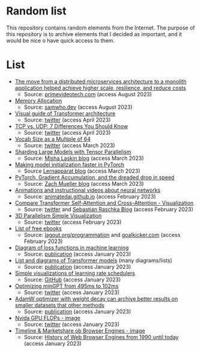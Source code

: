 # Random list

This repository contains random elements from the Internet.
The purpose of this repository is to archive elements that I decided as important, and it would be nice o have quick access to them.

# List

- [The move from a distributed microservices architecture to a monolith application helped achieve higher scale, resilience, and reduce costs](data/from_microservices_to_monolith)
  - Source: [primevideotech.com](https://www.primevideotech.com/video-streaming/scaling-up-the-prime-video-audio-video-monitoring-service-and-reducing-costs-by-90) (access August 2023)
- [Memory Allocation](data/memory_allocation)
  - Source: [samwho.dev](https://samwho.dev/memory-allocation/) (access August 2023)
- [Visual guide of Transformer architecture](data/transformer_visualization)
  - Source: [twitter](https://twitter.com/akshay_pachaar/status/1647940492712345601) (access April 2023)
- [TCP vs. UDP: 7 Differences You Should Know](data/tcp_vs_udp)
  - Source: [twitter](https://twitter.com/alexxubyte/status/1643640904459386880) (access April 2023)
- [Vocab Size as a Multiple of 64](data/vocab_multiple_of_64)
  - Source: [twitter](https://twitter.com/karpathy/status/1621578354024677377) (access March 2023)
- [Sharding Large Models with Tensor Parallelism](data/tensor_parallel)
  - Source: [Misha Laskin blog](https://www.mishalaskin.com/posts/tensor_parallel) (access March 2023)
- [Making model initialization faster in PyTorch](data/faster_model_initialization)
  - Source [Lernapparat blog](https://lernapparat.de/faster-model-init) (access March 2023)
- [PyTorch, Gradient Accumulation, and the dreaded drop in speed](data/analysis_accelerate)
  - Source: [Zach Mueller blog](https://muellerzr.github.io/blog/gradient_accumulation.html) (access March 2023)
- [Animations and instructional videos about neural networks](data/animated_ai)
  - Source: [animatedai.github.io](https://animatedai.github.io/) (access February 2023)
- [Compare Transformer Self-Attention and Cross-Attention - Visualization](data/transformer_compare_attentions)
  - Source: [twitter](https://twitter.com/rasbt/status/1624441393182539777) and [Sebastian Raschka Blog](https://sebastianraschka.com/blog/2023/self-attention-from-scratch.html) (access February 2023)
- [3D Parallelism Simple Visualization](data/3d_parallelism)
  - Source: [twitter](https://twitter.com/rasbt/status/1625494398778892292) (access February 2023)
- [List of free ebooks](data/free_ebook)
  - Source: [lagout.org/programmation](https://doc.lagout.org/programmation/) and [goalkicker.com](https://goalkicker.com) (access February 2023)
- [Diagram of loss functions in machine learning](data/loss_functions_in_machine_learning)
  - Source: [publication](https://arxiv.org/abs/2301.05579) (access January 2023)
- [List and diagrams of Transformer models](data/transformer_list) (many diagrams/lists)
  - Source: [publication](https://arxiv.org/abs/2301.04655) (access January 2023)
- [Simple visualizations of learning rate schedulers](data/learning_rates)
  - Source: [GitHub](https://github.com/rasbt/machine-learning-notes/blob/7abac1b3dfe47b84887fcee80e5cca0e7ebf5061/learning-rates/scheduler-comparison/overview.png) (access January 2023)
- [Optimizing minGPT from 495ms to 102ms](data/optimizing_mingpt)
  - Source: [twitter](https://twitter.com/karpathy/status/1607791537978748929) (access January 2023)
- [AdamW optimizer with weight decay can archive better results on smaller datasets that other methods](data/adamw_optimizer_weight_decay)
  - Source: [publication](https://arxiv.org/abs/2201.02177) (access January 2023)
- [Nvida GPU FLOPs - image](data/nvidia_gpu_flops)
  - Source: [twitter](https://twitter.com/cHHillee/status/1613955410695708672) (access January 2023)
- [Timeline & Marketshare ob Browser Engines - image](data/browser_egines)
  - Source: [History of Web Browser Engines from 1990 until today](https://eylenburg.github.io/browser_engines.htm) (access January 2023)
